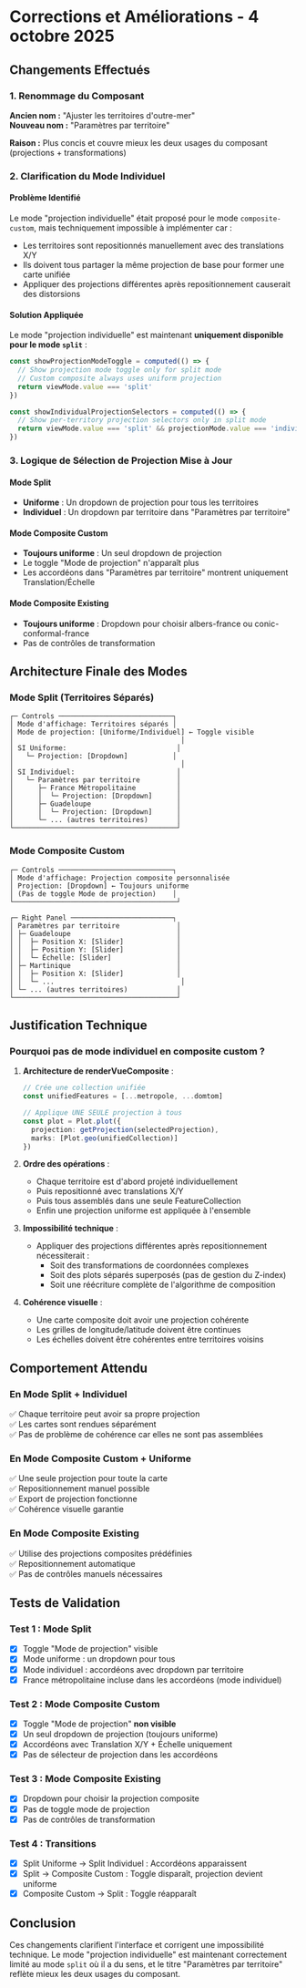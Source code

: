 # Corrections et Améliorations - 4 octobre 2025

## Changements Effectués

### 1. Renommage du Composant
**Ancien nom :** "Ajuster les territoires d'outre-mer"  
**Nouveau nom :** "Paramètres par territoire"

**Raison :** Plus concis et couvre mieux les deux usages du composant (projections + transformations)

### 2. Clarification du Mode Individuel

#### Problème Identifié
Le mode "projection individuelle" était proposé pour le mode `composite-custom`, mais techniquement impossible à implémenter car :
- Les territoires sont repositionnés manuellement avec des translations X/Y
- Ils doivent tous partager la même projection de base pour former une carte unifiée
- Appliquer des projections différentes après repositionnement causerait des distorsions

#### Solution Appliquée
Le mode "projection individuelle" est maintenant **uniquement disponible pour le mode `split`** :

```typescript
const showProjectionModeToggle = computed(() => {
  // Show projection mode toggle only for split mode
  // Custom composite always uses uniform projection
  return viewMode.value === 'split'
})

const showIndividualProjectionSelectors = computed(() => {
  // Show per-territory projection selectors only in split mode
  return viewMode.value === 'split' && projectionMode.value === 'individual'
})
```

### 3. Logique de Sélection de Projection Mise à Jour

#### Mode Split
- **Uniforme** : Un dropdown de projection pour tous les territoires
- **Individuel** : Un dropdown par territoire dans "Paramètres par territoire"

#### Mode Composite Custom
- **Toujours uniforme** : Un seul dropdown de projection
- Le toggle "Mode de projection" n'apparaît plus
- Les accordéons dans "Paramètres par territoire" montrent uniquement Translation/Échelle

#### Mode Composite Existing
- **Toujours uniforme** : Dropdown pour choisir albers-france ou conic-conformal-france
- Pas de contrôles de transformation

## Architecture Finale des Modes

### Mode Split (Territoires Séparés)
```
┌─ Controls ────────────────────────────┐
│ Mode d'affichage: Territoires séparés │
│ Mode de projection: [Uniforme/Individuel] ← Toggle visible
│                                         │
│ SI Uniforme:                           │
│   └─ Projection: [Dropdown]           │
│                                         │
│ SI Individuel:                         │
│   └─ Paramètres par territoire         │
│      ├─ France Métropolitaine          │
│      │  └─ Projection: [Dropdown]      │
│      ├─ Guadeloupe                     │
│      │  └─ Projection: [Dropdown]      │
│      └─ ... (autres territoires)       │
└────────────────────────────────────────┘
```

### Mode Composite Custom
```
┌─ Controls ────────────────────────────┐
│ Mode d'affichage: Projection composite personnalisée
│ Projection: [Dropdown] ← Toujours uniforme
│ (Pas de toggle Mode de projection)    │
└────────────────────────────────────────┘

┌─ Right Panel ─────────────────────────┐
│ Paramètres par territoire              │
│ ├─ Guadeloupe                          │
│ │  ├─ Position X: [Slider]             │
│ │  ├─ Position Y: [Slider]             │
│ │  └─ Échelle: [Slider]                │
│ ├─ Martinique                          │
│ │  ├─ Position X: [Slider]             │
│ │  └─ ...                               │
│ └─ ... (autres territoires)            │
└────────────────────────────────────────┘
```

## Justification Technique

### Pourquoi pas de mode individuel en composite custom ?

1. **Architecture de renderVueComposite** :
   ```typescript
   // Crée une collection unifiée
   const unifiedFeatures = [...metropole, ...domtom]
   
   // Applique UNE SEULE projection à tous
   const plot = Plot.plot({
     projection: getProjection(selectedProjection),
     marks: [Plot.geo(unifiedCollection)]
   })
   ```

2. **Ordre des opérations** :
   - Chaque territoire est d'abord projeté individuellement
   - Puis repositionné avec translations X/Y
   - Puis tous assemblés dans une seule FeatureCollection
   - Enfin une projection uniforme est appliquée à l'ensemble
   
3. **Impossibilité technique** :
   - Appliquer des projections différentes après repositionnement nécessiterait :
     - Soit des transformations de coordonnées complexes
     - Soit des plots séparés superposés (pas de gestion du Z-index)
     - Soit une réécriture complète de l'algorithme de composition

4. **Cohérence visuelle** :
   - Une carte composite doit avoir une projection cohérente
   - Les grilles de longitude/latitude doivent être continues
   - Les échelles doivent être cohérentes entre territoires voisins

## Comportement Attendu

### En Mode Split + Individuel
✅ Chaque territoire peut avoir sa propre projection  
✅ Les cartes sont rendues séparément  
✅ Pas de problème de cohérence car elles ne sont pas assemblées  

### En Mode Composite Custom + Uniforme
✅ Une seule projection pour toute la carte  
✅ Repositionnement manuel possible  
✅ Export de projection fonctionne  
✅ Cohérence visuelle garantie  

### En Mode Composite Existing
✅ Utilise des projections composites prédéfinies  
✅ Repositionnement automatique  
✅ Pas de contrôles manuels nécessaires  

## Tests de Validation

### Test 1 : Mode Split
- [x] Toggle "Mode de projection" visible
- [x] Mode uniforme : un dropdown pour tous
- [x] Mode individuel : accordéons avec dropdown par territoire
- [x] France métropolitaine incluse dans les accordéons (mode individuel)

### Test 2 : Mode Composite Custom
- [x] Toggle "Mode de projection" **non visible**
- [x] Un seul dropdown de projection (toujours uniforme)
- [x] Accordéons avec Translation X/Y + Échelle uniquement
- [x] Pas de sélecteur de projection dans les accordéons

### Test 3 : Mode Composite Existing
- [x] Dropdown pour choisir la projection composite
- [x] Pas de toggle mode de projection
- [x] Pas de contrôles de transformation

### Test 4 : Transitions
- [x] Split Uniforme → Split Individuel : Accordéons apparaissent
- [x] Split → Composite Custom : Toggle disparaît, projection devient uniforme
- [x] Composite Custom → Split : Toggle réapparaît

## Conclusion

Ces changements clarifient l'interface et corrigent une impossibilité technique. Le mode "projection individuelle" est maintenant correctement limité au mode `split` où il a du sens, et le titre "Paramètres par territoire" reflète mieux les deux usages du composant.
